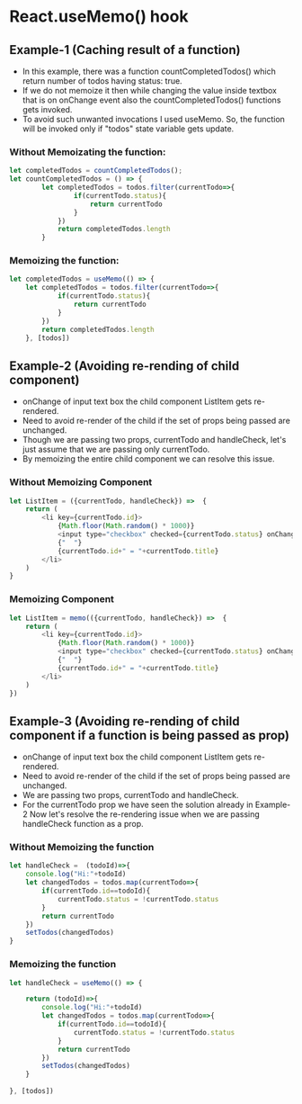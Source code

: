 # React.useMemo() hook

## Example-1 (Caching result of a function)

- In this example, there was a function countCompletedTodos() which return number of todos having status: true.
- If we do not memoize it then while changing the value inside textbox that is on onChange event also the countCompletedTodos() functions gets invoked.
- To avoid such unwanted invocations I used useMemo. So, the function will be invoked only if "todos" state variable gets update.

### Without Memoizating the function:
```javascript
let completedTodos = countCompletedTodos();
let countCompletedTodos = () => {
        let completedTodos = todos.filter(currentTodo=>{
                if(currentTodo.status){
                    return currentTodo
                }
            })
            return completedTodos.length
        }
```

### Memoizing the function:
```javascript
let completedTodos = useMemo(() => {
    let completedTodos = todos.filter(currentTodo=>{
            if(currentTodo.status){
                return currentTodo
            }
        })
        return completedTodos.length
    }, [todos])
```

## Example-2 (Avoiding re-rending of child component)

- onChange of input text box the child component ListItem gets re-rendered.
- Need to avoid re-render of the child if the set of props being passed are unchanged.
- Though we are passing two props, currentTodo and handleCheck, let's just assume that we are passing only currentTodo.
- By memoizing the entire child component we can resolve this issue.

### Without Memoizing Component
```javascript
let ListItem = ({currentTodo, handleCheck}) =>  {
    return (
        <li key={currentTodo.id}>
            {Math.floor(Math.random() * 1000)}
            <input type="checkbox" checked={currentTodo.status} onChange={()=>handleCheck(currentTodo.id)} />
            {"  "}
            {currentTodo.id+" = "+currentTodo.title}
        </li>
    )
}
```
### Memoizing Component
```javascript
let ListItem = memo(({currentTodo, handleCheck}) =>  {
    return (
        <li key={currentTodo.id}>
            {Math.floor(Math.random() * 1000)}
            <input type="checkbox" checked={currentTodo.status} onChange={()=>handleCheck(currentTodo.id)} />
            {"  "}
            {currentTodo.id+" = "+currentTodo.title}
        </li>
    )
}) 
```

## Example-3 (Avoiding re-rending of child component if a function is being passed as prop)

- onChange of input text box the child component ListItem gets re-rendered.
- Need to avoid re-render of the child if the set of props being passed are unchanged.
- We are passing two props, currentTodo and handleCheck.
- For the currentTodo prop we have seen the solution already in Example-2 Now let's resolve the re-rendering issue when we are passing handleCheck function as a prop.

### Without Memoizing the function
```javascript
let handleCheck =  (todoId)=>{
    console.log("Hi:"+todoId)
    let changedTodos = todos.map(currentTodo=>{
        if(currentTodo.id==todoId){
            currentTodo.status = !currentTodo.status
        }
        return currentTodo
    })
    setTodos(changedTodos)
}
```

### Memoizing the function
```javascript
let handleCheck = useMemo(() => {

    return (todoId)=>{
        console.log("Hi:"+todoId)
        let changedTodos = todos.map(currentTodo=>{
            if(currentTodo.id==todoId){
                currentTodo.status = !currentTodo.status
            }
            return currentTodo
        })
        setTodos(changedTodos)
    }
    
}, [todos])
```
